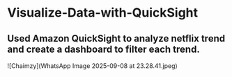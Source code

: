 # Visualize-Data-with-QuickSight

## Used Amazon QuickSight to analyze netflix trend and create a dashboard to filter each trend.

![Chaimzy](WhatsApp Image 2025-09-08 at 23.28.41.jpeg)
